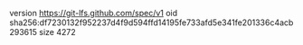 version https://git-lfs.github.com/spec/v1
oid sha256:df7230132f952237d4f9d594ffd14195fe733afd5e341fe201336c4acb293615
size 4272
